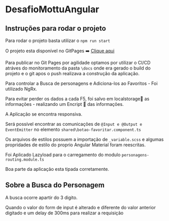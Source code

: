 # DesafioMottuAngular

## Instruções para rodar o projeto
Para rodar o projeto basta utilizar o `npm run start`

O projeto esta disponível no GitPages ➡️ [Clique aqui](https://mikeoliveira.github.io/desafio-mottu-angular/)

Para publicar no Git Pages por agilidade optamos por utilizar o CI/CD atráves do monitoramento da pasta `\docs` onde era gerado o build do projeto e o git apos o push realizava a construção da aplicação.

Para controlar a Busca de personagens e Adiciona-los ao Favoritos - Foi utilizado NgRx.

Para evitar perder os dados a cada F5, foi salvo em localstorage💾 as informações - realizando um Encript 🔐 das informações.

A Aplicação se encontra responsiva.

Será possível encontrar as comunicações de `@Input e @Output e EventEmitter` no elemento `shared\botao-favoritar.component.ts`

Os arquivos de estilos possuem a importação de `_variable.scss` e algumas propridades de estilo do proprio Angular Material foram reescritas.

Foi Aplicado Lazyload para o carregamento do modulo `personagens-routing.module.ts`

Boa parte da aplicação esta tipada corretamente.

## Sobre a Busca do Personagem

A busca ocorre apartir do 3 digito.

Quando o valor do form de input é alterado e diferente do valor anterior digitado e um delay de 300ms para realizar a requisição








